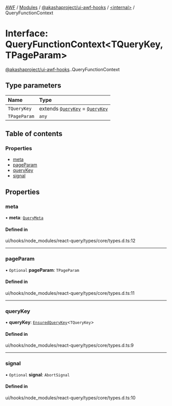 [AWF](../README.md) / [Modules](../modules.md) / [@akashaproject/ui-awf-hooks](../modules/akashaproject_ui_awf_hooks.md) / [<internal\>](../modules/akashaproject_ui_awf_hooks._internal_.md) / QueryFunctionContext

# Interface: QueryFunctionContext<TQueryKey, TPageParam\>

[@akashaproject/ui-awf-hooks](../modules/akashaproject_ui_awf_hooks.md).[<internal>](../modules/akashaproject_ui_awf_hooks._internal_.md).QueryFunctionContext

## Type parameters

| Name | Type |
| :------ | :------ |
| `TQueryKey` | extends [`QueryKey`](../modules/akashaproject_ui_awf_hooks._internal_.md#querykey) = [`QueryKey`](../modules/akashaproject_ui_awf_hooks._internal_.md#querykey) |
| `TPageParam` | `any` |

## Table of contents

### Properties

- [meta](akashaproject_ui_awf_hooks._internal_.QueryFunctionContext.md#meta)
- [pageParam](akashaproject_ui_awf_hooks._internal_.QueryFunctionContext.md#pageparam)
- [queryKey](akashaproject_ui_awf_hooks._internal_.QueryFunctionContext.md#querykey)
- [signal](akashaproject_ui_awf_hooks._internal_.QueryFunctionContext.md#signal)

## Properties

### meta

• **meta**: [`QueryMeta`](../modules/akashaproject_ui_awf_hooks._internal_.md#querymeta)

#### Defined in

ui/hooks/node_modules/react-query/types/core/types.d.ts:12

___

### pageParam

• `Optional` **pageParam**: `TPageParam`

#### Defined in

ui/hooks/node_modules/react-query/types/core/types.d.ts:11

___

### queryKey

• **queryKey**: [`EnsuredQueryKey`](../modules/akashaproject_ui_awf_hooks._internal_.md#ensuredquerykey)<`TQueryKey`\>

#### Defined in

ui/hooks/node_modules/react-query/types/core/types.d.ts:9

___

### signal

• `Optional` **signal**: `AbortSignal`

#### Defined in

ui/hooks/node_modules/react-query/types/core/types.d.ts:10
